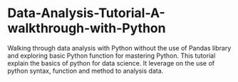# Data-Analysis-Tutorial-A-walkthrough-with-Python
Walking through data analysis with Python without the use of Pandas library and exploring basic Python function for mastering Python.
This tutorial explain the basics of python for data science. It leverage on the use of python syntax, function and method to analysis data. 
